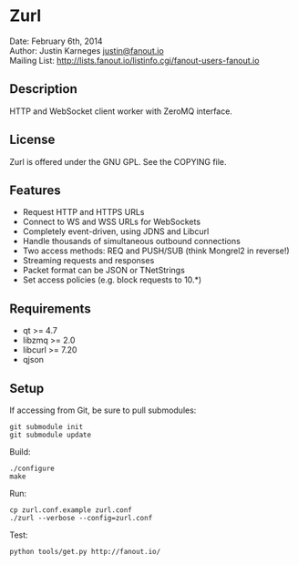 Zurl
====
Date: February 6th, 2014  
Author: Justin Karneges <justin@fanout.io>  
Mailing List: http://lists.fanout.io/listinfo.cgi/fanout-users-fanout.io

Description
-----------

HTTP and WebSocket client worker with ZeroMQ interface.

License
-------

Zurl is offered under the GNU GPL. See the COPYING file.

Features
--------

  * Request HTTP and HTTPS URLs
  * Connect to WS and WSS URLs for WebSockets
  * Completely event-driven, using JDNS and Libcurl
  * Handle thousands of simultaneous outbound connections
  * Two access methods: REQ and PUSH/SUB (think Mongrel2 in reverse!)
  * Streaming requests and responses
  * Packet format can be JSON or TNetStrings
  * Set access policies (e.g. block requests to 10.*)

Requirements
------------

  * qt >= 4.7
  * libzmq >= 2.0
  * libcurl >= 7.20
  * qjson

Setup
-----

If accessing from Git, be sure to pull submodules:

    git submodule init
    git submodule update

Build:

    ./configure
    make

Run:

    cp zurl.conf.example zurl.conf
    ./zurl --verbose --config=zurl.conf

Test:

    python tools/get.py http://fanout.io/
